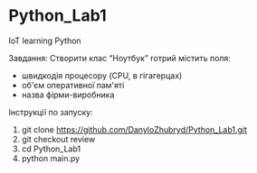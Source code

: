 # Python_Lab1
IoT learning Python 

Завдання:
Створити клас “Ноутбук” rотрий містить поля:
- швидкодія процесору (CPU, в гігагерцах)
- об'єм оперативної пам'яті
- назва фірми-виробника

Інструкції по запуску:
1) git clone https://github.com/DanyloZhubryd/Python_Lab1.git
2) git checkout review
3) cd Python_Lab1
4) python main.py
